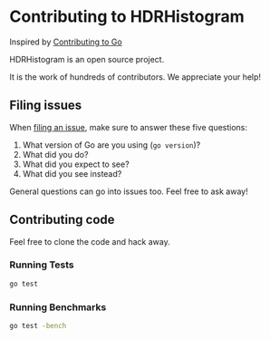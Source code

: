 # Contributing to HDRHistogram

Inspired by [Contributing to Go](https://github.com/golang/tools/blob/master/CONTRIBUTING.md)

HDRHistogram is an open source project.

It is the work of hundreds of contributors. We appreciate your help!

## Filing issues

When [filing an issue](hhttps://github.com/zoidbergwill/hdrhistogram/issues/new), make sure to answer these five questions:

1.  What version of Go are you using (`go version`)?
1.  What did you do?
1.  What did you expect to see?
1.  What did you see instead?

General questions can go into issues too. Feel free to ask away!

## Contributing code

Feel free to clone the code and hack away.

### Running Tests

```bash
go test
```

### Running Benchmarks

```bash
go test -bench
```
